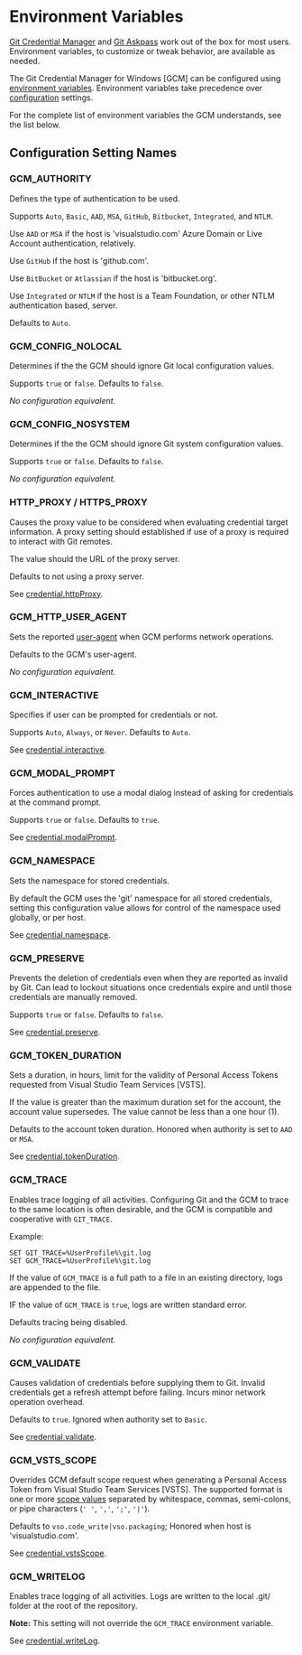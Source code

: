 # Environment Variables

[Git Credential Manager](CredentialManager.md) and [Git Askpass](Askpass.md) work out of the box for most users.
Environment variables, to customize or tweak behavior, are available as needed.

The Git Credential Manager for Windows [GCM] can be configured using [environment variables](https://msdn.microsoft.com/en-us/library/windows/desktop/bb776899(v=vs.85).aspx). Environment variables take precedence over [configuration](Configuration.md) settings.

For the complete list of environment variables the GCM understands, see the list below.

## Configuration Setting Names

### GCM_AUTHORITY

Defines the type of authentication to be used.

Supports `Auto`, `Basic`, `AAD`, `MSA`, `GitHub`, `Bitbucket`, `Integrated`, and `NTLM`.

Use `AAD` or `MSA` if the host is 'visualstudio.com' Azure Domain or Live Account authentication, relatively.

Use `GitHub` if the host is 'github.com'.

Use `BitBucket` or `Atlassian` if the host is 'bitbucket.org'.

Use `Integrated` or `NTLM` if the host is a Team Foundation, or other NTLM authentication based, server.

Defaults to `Auto`.

### GCM_CONFIG_NOLOCAL

Determines if the the GCM should ignore Git local configuration values.

Supports `true` or `false`. Defaults to `false`.

_No configuration equivalent._

### GCM_CONFIG_NOSYSTEM

Determines if the the GCM should ignore Git system configuration values.

Supports `true` or `false`. Defaults to `false`.

_No configuration equivalent._

### HTTP_PROXY / HTTPS_PROXY

Causes the proxy value to be considered when evaluating credential target information.
A proxy setting should established if use of a proxy is required to interact with Git remotes.

The value should the URL of the proxy server.

Defaults to not using a proxy server.

See [credential.httpProxy](Configuration.md#httpProxy).

### GCM_HTTP_USER_AGENT

Sets the reported [user-agent](https://en.wikipedia.org/wiki/User_agent) when GCM performs network operations.

Defaults to the GCM's user-agent.

_No configuration equivalent._

### GCM_INTERACTIVE

Specifies if user can be prompted for credentials or not.

Supports `Auto`, `Always`, or `Never`. Defaults to `Auto`.

See [credential.interactive](Configuration.md#interactive).

### GCM_MODAL_PROMPT

Forces authentication to use a modal dialog instead of asking for credentials at the command prompt.

Supports `true` or `false`. Defaults to `true`.

See [credential.modalPrompt](Configuration.md#modalPrompt).

### GCM_NAMESPACE

Sets the namespace for stored credentials.

By default the GCM uses the 'git' namespace for all stored credentials, setting this configuration value allows for control of the namespace used globally, or per host.

See [credential.namespace](Configuration.md#namespace).

### GCM_PRESERVE

Prevents the deletion of credentials even when they are reported as invalid by Git.
Can lead to lockout situations once credentials expire and until those credentials are manually removed.

Supports `true` or `false`. Defaults to `false`.

See [credential.preserve](Configuration.md#preserve).

### GCM_TOKEN_DURATION

Sets a duration, in hours, limit for the validity of Personal Access Tokens requested from Visual Studio Team Services [VSTS].

If the value is greater than the maximum duration set for the account, the account value supersedes. The value cannot be less than a one hour (1).

Defaults to the account token duration. Honored when authority is set to `AAD` or `MSA`.

See [credential.tokenDuration](Configuration.md#tokenDuration).

### GCM_TRACE

Enables trace logging of all activities.
Configuring Git and the GCM to trace to the same location is often desirable, and the GCM is compatible and cooperative with `GIT_TRACE`.

Example:

```text
SET GIT_TRACE=%UserProfile%\git.log
SET GCM_TRACE=%UserProfile%\git.log
```

If the value of `GCM_TRACE` is a full path to a file in an existing directory, logs are appended to the file.

IF the value of `GCM_TRACE` is `true`, logs are written standard error.

Defaults tracing being disabled.

_No configuration equivalent._

### GCM_VALIDATE

Causes validation of credentials before supplying them to Git.
Invalid credentials get a refresh attempt before failing.
Incurs minor network operation overhead.

Defaults to `true`. Ignored when authority set to `Basic`.

See [credential.validate](Configuration.md#validate).

### GCM_VSTS_SCOPE

Overrides GCM default scope request when generating a Personal Access Token from Visual Studio Team Services [VSTS].
The supported format is one or more [scope values](https://docs.microsoft.com/en-us/vsts/integrate/get-started/authentication/oauth#scopes) separated by whitespace, commas, semi-colons, or pipe characters (`' '`, `','`, `';'`, `'|'`).

Defaults to `vso.code_write|vso.packaging`; Honored when host is 'visualstudio.com'.

See [credential.vstsScope](Configuration.md#vstsScope).

### GCM_WRITELOG

Enables trace logging of all activities.
Logs are written to the local .git/ folder at the root of the repository.

__Note:__ This setting will not override the `GCM_TRACE` environment variable.

See [credential.writeLog](Configuration.md#writeLog).